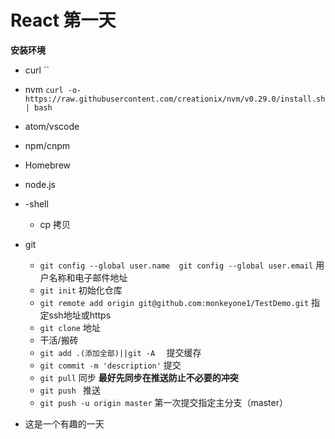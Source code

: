 #  React 第一天



**安装环境**

- curl  ``
- nvm `curl -o- https://raw.githubusercontent.com/creationix/nvm/v0.29.0/install.sh | bash`
- atom/vscode
- npm/cnpm 
- Homebrew
- node.js
- -shell
  - cp 拷贝
- git

  - `git config --global user.name  git config --global user.email`  用户名称和电子邮件地址
  - `git init`  初始化仓库
  - `git remote add origin git@github.com:monkeyone1/TestDemo.git`  指定ssh地址或https
  - `git clone`  地址
  - 干活/搬砖
  - `git add .(添加全部)||git -A  `  提交缓存
  - `git commit -m 'description'` 提交
  - `git pull` 同步 **最好先同步在推送防止不必要的冲突**
  - `git push ` 推送
  - `git push -u origin master`  第一次提交指定主分支（master）
- 这是一个有趣的一天

